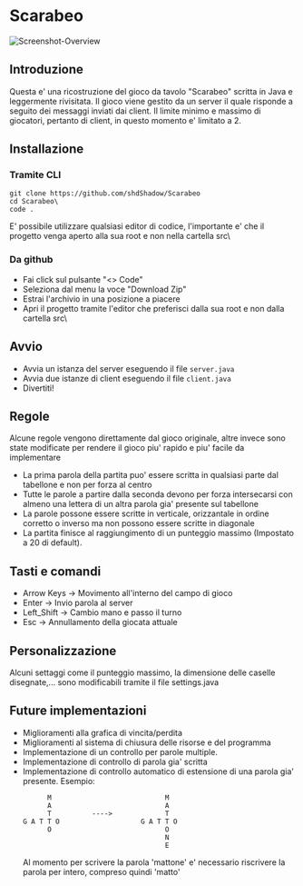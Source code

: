 # Scarabeo
![Screenshot-Overview](https://github.com/shdShadow/Scarabeo/assets/112032211/c38a128f-6195-4781-aa10-9e9abec99171)

## Introduzione
Questa e' una ricostruzione del gioco da tavolo "Scarabeo" scritta in Java e leggermente rivisitata.
Il gioco viene gestito da un server il quale risponde a seguito dei messaggi inviati dai client. Il limite minimo e massimo di giocatori, pertanto di client, in questo momento e' limitato a 2.
## Installazione
### Tramite CLI
```
git clone https://github.com/shdShadow/Scarabeo
cd Scarabeo\
code .
```
E' possibile utilizzare qualsiasi editor di codice, l'importante e' che il progetto venga aperto alla sua root e non nella cartella src\
### Da github
- Fai click sul pulsante "<> Code"
- Seleziona dal menu la voce "Download Zip"
- Estrai l'archivio in una posizione a piacere
- Apri il progetto tramite l'editor che preferisci dalla sua root e non dalla cartella src\
## Avvio
- Avvia un istanza del server eseguendo il file ` server.java `
- Avvia due istanze di client eseguendo il file ` client.java ` 
- Divertiti!
## Regole
Alcune regole vengono direttamente dal gioco originale, altre invece sono state modificate per rendere il gioco piu' rapido e piu' facile da implementare
- La prima parola della partita puo' essere scritta in qualsiasi parte dal tabellone e non per forza al centro
- Tutte le parole a partire dalla seconda devono per forza intersecarsi con almeno una lettera di un altra parola gia' presente sul tabellone
- La parole possone essere scritte in verticale, orizzantale in ordine corretto o inverso ma non possono essere scritte in diagonale
- La partita finisce al raggiungimento di un punteggio massimo (Impostato a 20 di default).
## Tasti e comandi 
- Arrow Keys -> Movimento all'interno del campo di gioco
- Enter      -> Invio parola al server
- Left_Shift -> Cambio mano e passo il turno
- Esc        -> Annullamento della giocata attuale
## Personalizzazione
Alcuni settaggi come il punteggio massimo, la dimensione delle caselle disegnate,... sono modificabili tramite il file settings.java
## Future implementazioni
- Miglioramenti alla grafica di vincita/perdita
- Miglioramenti al sistema di chiusura delle risorse e del programma
- Implementazione di un controllo per parole multiple.
- Implementazione di controllo di parola gia' scritta
- Implementazione di controllo automatico di estensione di una parola gia' presente. Esempio:
    ```
          M                            M
          A                            A
          T          ---->             T    
    G A T T O                    G A T T O
          O                            O
                                       N
                                       E
    ```
    Al momento per scrivere la parola 'mattone' e' necessario riscrivere la parola per intero, compreso quindi 'matto'

